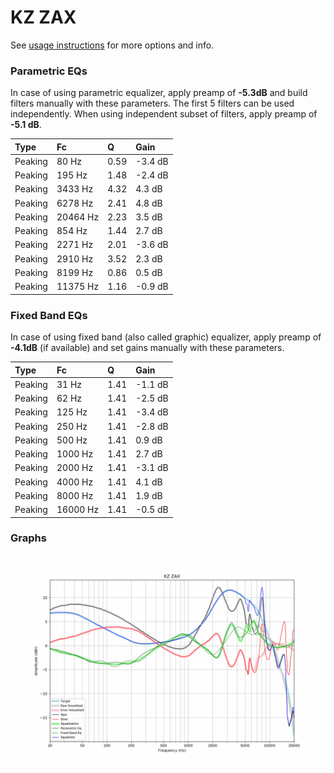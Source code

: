 # KZ ZAX
See [usage instructions](https://github.com/jaakkopasanen/AutoEq#usage) for more options and info.

### Parametric EQs
In case of using parametric equalizer, apply preamp of **-5.3dB** and build filters manually
with these parameters. The first 5 filters can be used independently.
When using independent subset of filters, apply preamp of **-5.1 dB**.

| Type    | Fc       |    Q | Gain    |
|:--------|:---------|:-----|:--------|
| Peaking | 80 Hz    | 0.59 | -3.4 dB |
| Peaking | 195 Hz   | 1.48 | -2.4 dB |
| Peaking | 3433 Hz  | 4.32 | 4.3 dB  |
| Peaking | 6278 Hz  | 2.41 | 4.8 dB  |
| Peaking | 20464 Hz | 2.23 | 3.5 dB  |
| Peaking | 854 Hz   | 1.44 | 2.7 dB  |
| Peaking | 2271 Hz  | 2.01 | -3.6 dB |
| Peaking | 2910 Hz  | 3.52 | 2.3 dB  |
| Peaking | 8199 Hz  | 0.86 | 0.5 dB  |
| Peaking | 11375 Hz | 1.16 | -0.9 dB |

### Fixed Band EQs
In case of using fixed band (also called graphic) equalizer, apply preamp of **-4.1dB**
(if available) and set gains manually with these parameters.

| Type    | Fc       |    Q | Gain    |
|:--------|:---------|:-----|:--------|
| Peaking | 31 Hz    | 1.41 | -1.1 dB |
| Peaking | 62 Hz    | 1.41 | -2.5 dB |
| Peaking | 125 Hz   | 1.41 | -3.4 dB |
| Peaking | 250 Hz   | 1.41 | -2.8 dB |
| Peaking | 500 Hz   | 1.41 | 0.9 dB  |
| Peaking | 1000 Hz  | 1.41 | 2.7 dB  |
| Peaking | 2000 Hz  | 1.41 | -3.1 dB |
| Peaking | 4000 Hz  | 1.41 | 4.1 dB  |
| Peaking | 8000 Hz  | 1.41 | 1.9 dB  |
| Peaking | 16000 Hz | 1.41 | -0.5 dB |

### Graphs
![](./KZ%20ZAX.png)